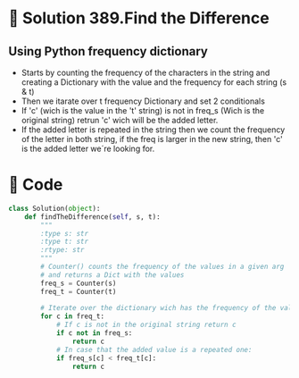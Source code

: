 # 💙 Solution 389.Find the Difference
## Using Python frequency dictionary 

- Starts by counting the frequency of the characters in the string and creating a Dictionary with the value and the frequency for each string (s & t)
- Then we itarate over t frequency Dictionary and set 2 conditionals
- If 'c' (wich is the value in the 't' string) is not in freq_s (Wich is the original string) retrun 'c' wich will be the added letter.
- If the added letter is repeated in the string then we count the frequency of the letter in both string, if the freq is larger in the new string, then 'c' is the added letter we´re looking for.

# 💙 Code
```python
class Solution(object):
    def findTheDifference(self, s, t):
        """
        :type s: str
        :type t: str
        :rtype: str
        """
        # Counter() counts the frequency of the values in a given arg
        # and returns a Dict with the values
        freq_s = Counter(s)
        freq_t = Counter(t)
        
        # Iterate over the dictionary wich has the frequency of the values
        for c in freq_t:
            # If c is not in the original string return c
            if c not in freq_s:
                return c
            # In case that the added value is a repeated one:
            if freq_s[c] < freq_t[c]:
                return c
```